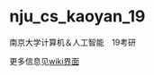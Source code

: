 # nju_cs_kaoyan_19
南京大学计算机＆人工智能　19考研

更多信息见[wiki界面](https://github.com/ThyrixYang/nju_cs_kaoyan_19/wiki)
